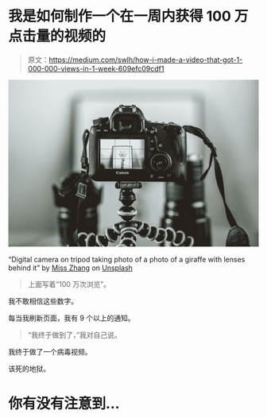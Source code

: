 # 我是如何制作一个在一周内获得 100 万点击量的视频的

> 原文：<https://medium.com/swlh/how-i-made-a-video-that-got-1-000-000-views-in-1-week-609efc09cdf1>

![](img/0ceef951c3957b532f9e79fbb97c48b0.png)

“Digital camera on tripod taking photo of a photo of a giraffe with lenses behind it” by [Miss Zhang](https://unsplash.com/@lzhang?utm_source=medium&utm_medium=referral) on [Unsplash](https://unsplash.com?utm_source=medium&utm_medium=referral)

> 上面写着“100 万次浏览”。

我不敢相信这些数字。

每当我刷新页面，我有 9 个以上的通知。

> “我终于做到了，”我对自己说。

我终于做了一个病毒视频。

该死的地狱。

# 你有没有注意到…